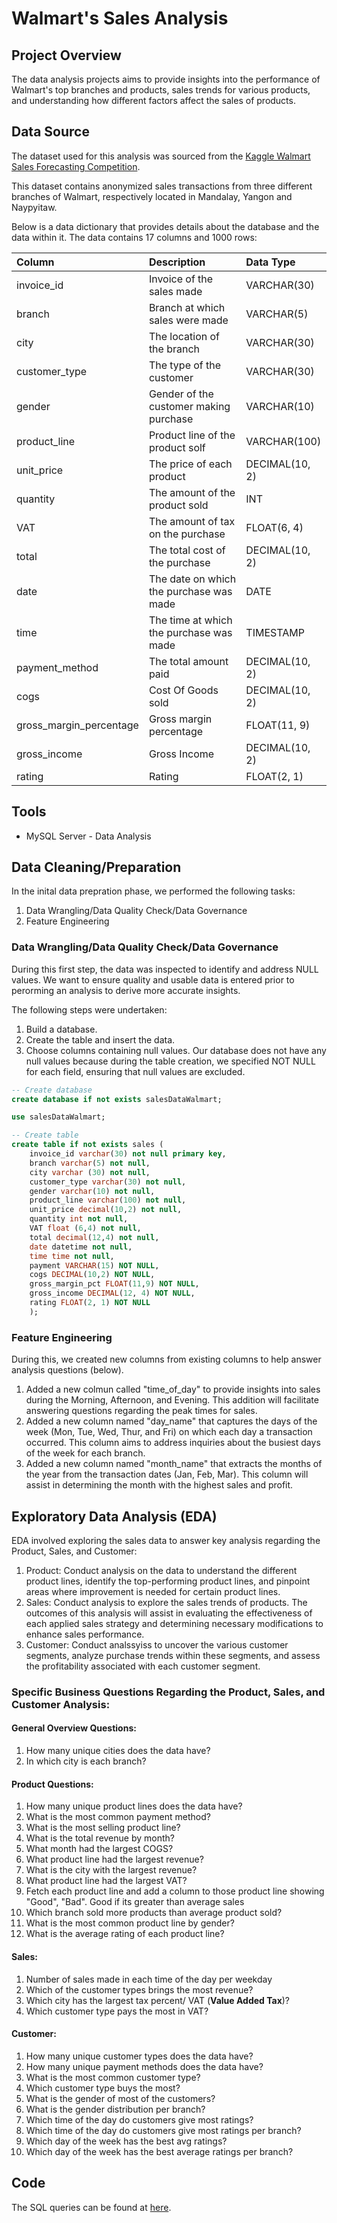 # Walmart's Sales Analysis 

## Project Overview

The data analysis projects aims to provide insights into the performance of Walmart's top branches and products, sales trends for various products, and understanding how different factors affect the sales of products.

## Data Source 

The dataset used for this analysis was sourced from the [Kaggle Walmart Sales Forecasting Competition](https://www.kaggle.com/c/walmart-recruiting-store-sales-forecasting).

This dataset contains anonymized sales transactions from three different branches of Walmart, respectively located in Mandalay, Yangon and Naypyitaw. 

Below is a data dictionary that provides details about the database and the data within it. The data contains 17 columns and 1000 rows:

| Column                  | Description                             | Data Type      |
| :---------------------- | :-------------------------------------- | :------------- |
| invoice_id              | Invoice of the sales made               | VARCHAR(30)    |
| branch                  | Branch at which sales were made         | VARCHAR(5)     |
| city                    | The location of the branch              | VARCHAR(30)    |
| customer_type           | The type of the customer                | VARCHAR(30)    |
| gender                  | Gender of the customer making purchase  | VARCHAR(10)    |
| product_line            | Product line of the product solf        | VARCHAR(100)   |
| unit_price              | The price of each product               | DECIMAL(10, 2) |
| quantity                | The amount of the product sold          | INT            |
| VAT                 | The amount of tax on the purchase       | FLOAT(6, 4)    |
| total                   | The total cost of the purchase          | DECIMAL(10, 2) |
| date                    | The date on which the purchase was made | DATE           |
| time                    | The time at which the purchase was made | TIMESTAMP      |
| payment_method                 | The total amount paid                   | DECIMAL(10, 2) |
| cogs                    | Cost Of Goods sold                      | DECIMAL(10, 2) |
| gross_margin_percentage | Gross margin percentage                 | FLOAT(11, 9)   |
| gross_income            | Gross Income                            | DECIMAL(10, 2) |
| rating                  | Rating                                  | FLOAT(2, 1)    |

## Tools 
- MySQL Server - Data Analysis

## Data Cleaning/Preparation 

In the inital data prepration phase, we performed the following tasks:

1. Data Wrangling/Data Quality Check/Data Governance 
2. Feature Engineering 

### Data Wrangling/Data Quality Check/Data Governance 

During this first step, the data was inspected to identify and address NULL values. We want to ensure quality and usable data is entered prior to perorming an analysis to derive more accurate insights. 

The following steps were undertaken: 

1. Build a database.
2. Create the table and insert the data. 
3. Choose columns containing null values. Our database does not have any null values because during the table creation, we specified NOT NULL for each field, ensuring that null values are excluded.

```sql
-- Create database
create database if not exists salesDataWalmart;

use salesDataWalmart;

-- Create table
create table if not exists sales (
    invoice_id varchar(30) not null primary key,
    branch varchar(5) not null, 
    city varchar (30) not null,
    customer_type varchar(30) not null,
    gender varchar(10) not null,
    product_line varchar(100) not null, 
    unit_price decimal(10,2) not null,
    quantity int not null, 
    VAT float (6,4) not null,
    total decimal(12,4) not null,
    date datetime not null,
    time time not null, 
    payment VARCHAR(15) NOT NULL,
    cogs DECIMAL(10,2) NOT NULL,
    gross_margin_pct FLOAT(11,9) NOT NULL,
    gross_income DECIMAL(12, 4) NOT NULL,
    rating FLOAT(2, 1) NOT NULL
    );
```

### Feature Engineering 

During this, we created new columns from existing columns to help answer analysis questions (below). 

1. Added a new colmun called "time_of_day" to provide insights into sales during the Morning, Afternoon, and Evening. This addition will facilitate answering questions regarding the peak times for sales.
2. Added a new column named "day_name" that captures the days of the week (Mon, Tue, Wed, Thur, and Fri) on which each day a transaction occurred. This column aims to address inquiries about the busiest days of the week for each branch.
3. Added a new column named "month_name" that extracts the months of the year from the transaction dates (Jan, Feb, Mar). This column will assist in determining the month with the highest sales and profit.

## Exploratory Data Analysis (EDA)

EDA involved exploring the sales data to answer key analysis regarding the Product, Sales, and Customer: 

1. Product: Conduct analysis on the data to understand the different product lines, identify the top-performing product lines, and pinpoint areas where improvement is needed for certain product lines.
2. Sales: Conduct analysis to explore the sales trends of products. The outcomes of this analysis will assist in evaluating the effectiveness of each applied sales strategy and determining necessary modifications to enhance sales performance.
3. Customer: Conduct analssyiss to uncover the various customer segments, analyze purchase trends within these segments, and assess the profitability associated with each customer segment.

### Specific Business Questions Regarding the Product, Sales, and Customer Analysis: 

#### General Overview Questions: 

1. How many unique cities does the data have?
2. In which city is each branch?

#### Product Questions: 

1. How many unique product lines does the data have?
2. What is the most common payment method?
3. What is the most selling product line?
4. What is the total revenue by month?
5. What month had the largest COGS?
6. What product line had the largest revenue?
5. What is the city with the largest revenue?
6. What product line had the largest VAT?
7. Fetch each product line and add a column to those product line showing "Good", "Bad". Good if its greater than average sales
8. Which branch sold more products than average product sold?
9. What is the most common product line by gender?
12. What is the average rating of each product line?

#### Sales: 

1. Number of sales made in each time of the day per weekday
2. Which of the customer types brings the most revenue?
3. Which city has the largest tax percent/ VAT (**Value Added Tax**)?
4. Which customer type pays the most in VAT?

#### Customer:

1. How many unique customer types does the data have?
2. How many unique payment methods does the data have?
3. What is the most common customer type?
4. Which customer type buys the most?
5. What is the gender of most of the customers?
6. What is the gender distribution per branch?
7. Which time of the day do customers give most ratings?
8. Which time of the day do customers give most ratings per branch?
9. Which day of the week has the best avg ratings?
10. Which day of the week has the best average ratings per branch?

## Code

The SQL queries can be found at [here](https://github.com/indu-sen/Portfolio-Projects/blob/main/SQL/Walmart's%20Sales/walmart_sale.sql). 









   


